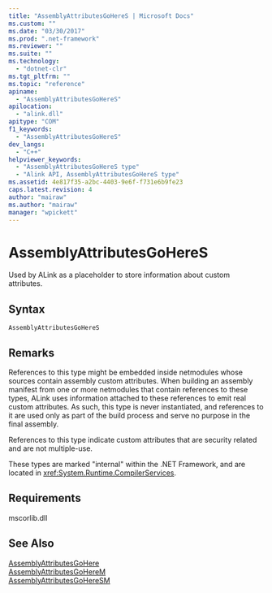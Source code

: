 ```yaml
---
title: "AssemblyAttributesGoHereS | Microsoft Docs"
ms.custom: ""
ms.date: "03/30/2017"
ms.prod: ".net-framework"
ms.reviewer: ""
ms.suite: ""
ms.technology: 
  - "dotnet-clr"
ms.tgt_pltfrm: ""
ms.topic: "reference"
apiname: 
  - "AssemblyAttributesGoHereS"
apilocation: 
  - "alink.dll"
apitype: "COM"
f1_keywords: 
  - "AssemblyAttributesGoHereS"
dev_langs: 
  - "C++"
helpviewer_keywords: 
  - "AssemblyAttributesGoHereS type"
  - "Alink API, AssemblyAttributesGoHereS type"
ms.assetid: 4e817f35-a2bc-4403-9e6f-f731e6b9fe23
caps.latest.revision: 4
author: "mairaw"
ms.author: "mairaw"
manager: "wpickett"
---
```

# AssemblyAttributesGoHereS
Used by ALink as a placeholder to store information about custom attributes.  
  
## Syntax  
  
```  
AssemblyAttributesGoHereS  
```  
  
## Remarks  
 References to this type might be embedded inside netmodules whose sources contain assembly custom attributes. When building an assembly manifest from one or more netmodules that contain references to these types, ALink uses information attached to these references to emit real custom attributes. As such, this type is never instantiated, and references to it are used only as part of the build process and serve no purpose in the final assembly.  
  
 References to this type indicate custom attributes that are security related and are not multiple-use.  
  
 These types are marked "internal" within the .NET Framework, and are located in <xref:System.Runtime.CompilerServices>.  
  
## Requirements  
 mscorlib.dll  
  
## See Also  
 [AssemblyAttributesGoHere](../../../../docs/framework/unmanaged-api/alink/assemblyattributesgohere.md)   
 [AssemblyAttributesGoHereM](../../../../docs/framework/unmanaged-api/alink/assemblyattributesgoherem.md)   
 [AssemblyAttributesGoHereSM](../../../../docs/framework/unmanaged-api/alink/assemblyattributesgoheresm.md)